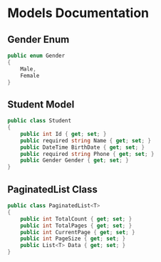 # Models Documentation

## Gender Enum
```csharp
public enum Gender
{
    Male,
    Female
}
```

## Student Model
```csharp
public class Student
{
    public int Id { get; set; }
    public required string Name { get; set; }
    public DateTime BirthDate { get; set; }
    public required string Phone { get; set; }
    public Gender Gender { get; set; }
}
```

## PaginatedList Class
```csharp
public class PaginatedList<T>
{
    public int TotalCount { get; set; }
    public int TotalPages { get; set; }
    public int CurrentPage { get; set; }
    public int PageSize { get; set; }
    public List<T> Data { get; set; }
}
```